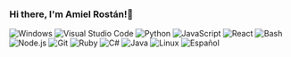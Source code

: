 ### Hi there, I'm Amiel Rostán!👋

![Windows](https://img.shields.io/badge/OS-Windows-informational?style=flat&logo=Windows&logoColor=white&color=0078D6)
![Visual Studio Code](https://img.shields.io/badge/Editor-Visual_Studio_Code-informational?style=flat&logo=visual-studio-code&logoColor=white&color=007ACC)
![Python](https://img.shields.io/badge/Code-Python-informational?style=flat&logo=python&logoColor=white&color=3776AB)
![JavaScript](https://img.shields.io/badge/Code-JavaScript-informational?style=flat&logo=javascript&logoColor=white&color=F7DF1E)
![React](https://img.shields.io/badge/Code-React-informational?style=flat&logo=React&logoColor=white&color=61DAFB)
![Bash](https://img.shields.io/badge/Shell-Bash-informational?style=flat&logo=gnu-bash&logoColor=white&color=4EAA25)
![Node.js](https://img.shields.io/badge/Node.js-14.x-green?style=flat&logo=node.js&logoColor=white&color=339933)
![Git](https://img.shields.io/badge/Version_Control-Git-informational?style=flat&logo=git&logoColor=white&color=F05032)
![Ruby](https://img.shields.io/badge/Code-Ruby-informational?style=flat&logo=ruby&logoColor=white&color=CC342D)
![C#](https://img.shields.io/badge/Code-C%23-informational?style=flat&logo=c-sharp&logoColor=white&color=239120)
![Java](https://img.shields.io/badge/Code-Java-informational?style=flat&logo=java&logoColor=white&color=007396)
![Linux](https://img.shields.io/badge/OS-Linux-informational?style=flat&logo=linux&logoColor=white&color=black)
![Español](https://img.shields.io/badge/Idioma-Español-informational?style=flat&logo=espanol&logoColor=white&color=FF5733)


<!--
**AmielRostan/AmielRostan** is a ✨ _special_ ✨ repository because its `README.md` (this file) appears on your GitHub profile.

Here are some ideas to get you started:

- 🔭 I’m currently working on ...
- 🌱 I’m currently learning ...
- 👯 I’m looking to collaborate on ...
- 🤔 I’m looking for help with ...
- 💬 Ask me about ...
- 📫 How to reach me: ...
- 😄 Pronouns: ...
- ⚡ Fun fact: ...
-->
